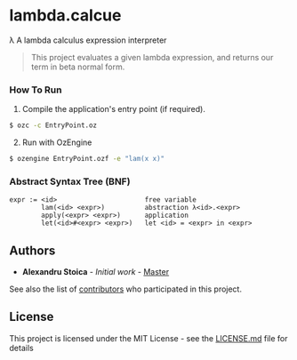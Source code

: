 # lambda.calcue
λ A lambda calculus expression interpreter
> This project evaluates a given lambda expression, and returns our term in beta normal form. 

### How To Run

1. Compile the application's entry point (if required).

```bash
$ ozc -c EntryPoint.oz
```

2. Run with OzEngine

```bash
$ ozengine EntryPoint.ozf -e "lam(x x)"
```

### Abstract Syntax Tree (BNF)

```oz
expr := <id>                      free variable
        lam(<id> <expr>)          abstraction λ<id>.<expr>
        apply(<expr> <expr>)      application
        let(<id>#<expr> <expr>)   let <id> = <expr> in <expr> 
```

## Authors

* **Alexandru Stoica** - *Initial work* - [Master](https://github.com/alexandrustoica/lambda.calcue)

See also the list of [contributors](https://github.com/alexandrustoica/lambda.calcue/contributors) who participated in this project.

## License

This project is licensed under the MIT License - see the [LICENSE.md](LICENSE) file for details
